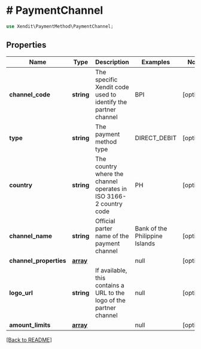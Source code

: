 # # PaymentChannel


```php
use Xendit\PaymentMethod\PaymentChannel;
```

## Properties

Name | Type | Description | Examples | Notes
------------ | ------------- | ------------- | ------------- | ------------- 
**channel_code** | **string** | The specific Xendit code used to identify the partner channel | BPI |  [optional]
**type** | **string** | The payment method type | DIRECT_DEBIT |  [optional]
**country** | **string** | The country where the channel operates  in ISO 3166-2 country code | PH |  [optional]
**channel_name** | **string** | Official parter name of the payment channel | Bank of the Philippine Islands |  [optional]
**channel_properties** | [**array**](ChannelProperty.md) |  | null |  [optional]
**logo_url** | **string** | If available, this contains a URL to the logo of the partner channel | null |  [optional]
**amount_limits** | [**array**](ChannelAmountLimits.md) |  | null |  [optional]

[[Back to README]](../../README.md)
